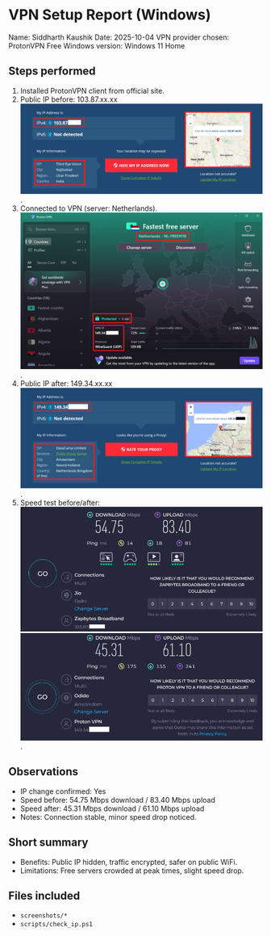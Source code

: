 # VPN Setup Report (Windows)

Name: Siddharth Kaushik
Date: 2025-10-04
VPN provider chosen: ProtonVPN Free
Windows version: Windows 11 Home

## Steps performed
1. Installed ProtonVPN client from official site.
2. Public IP before: 103.87.xx.xx
   ![IP Before Screenshot](/screenshots/IP-Before.png).
3. Connected to VPN (server: Netherlands).
   ![Connection Status Screenshot](/screenshots/Connect2.png).
4. Public IP after: 149.34.xx.xx
   ![IP After Screenshot](/screenshots/IP-After.png).
5. Speed test before/after:
   ![Speed Test Before Screenshot](/screenshots/Speed-Before.png) ![Speed Test After Screenshot](/screenshots/Speed-After.png).

## Observations
- IP change confirmed: Yes
- Speed before: 54.75 Mbps download / 83.40 Mbps upload
- Speed after: 45.31 Mbps download / 61.10 Mbps upload
- Notes: Connection stable, minor speed drop noticed.

## Short summary
- Benefits: Public IP hidden, traffic encrypted, safer on public WiFi.
- Limitations: Free servers crowded at peak times, slight speed drop.

## Files included
- `screenshots/*`
- `scripts/check_ip.ps1`
